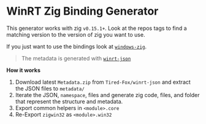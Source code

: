 # WinRT Zig Binding Generator

This generator works with zig `v0.15.1+`. Look at the repos tags to find a matching version to the version of zig you want to use.

If you just want to use the bindings look at [`windows-zig`](https://github.com/Tired-Fox/windows-zig).

> The metadata is generated with [`winrt-json`](https://github.com/Tired-Fox/winrt-json)

**How it works**

1. Download latest `Metadata.zip` from `Tired-Fox/winrt-json` and extract the JSON files to `metadata/`
2. Iterate the JSON, `namespace`, files and generate zig code, files, and folder that represent the structure and metadata.
3. Export common helpers in `<module>.core`
4. Re-Export `zigwin32` as `<module>.win32`
